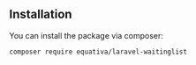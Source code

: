 ## Installation

You can install the package via composer:

```bash
composer require equativa/laravel-waitinglist
```


